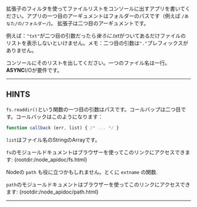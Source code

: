 拡張子のフィルタを使ってファイルリストをコンソールに出すアプリを書いてください。アプリの一つ目のアーギュメントはフォルダーのパスです（例えば `/あなた/の/フォルダー/`)。 拡張子は二つ目のアーギュメントです。

例えば：`"txt"`が二つ目の引数だったら*後ろに.txt*がついてあるだけファイルのリストを表示しないといけません。メモ：二つ目の引数は`"."`プレフィックスがありません。

コンソールにそのリストを出してください。一つのファイル名は一行。**ASYNC**I/Oが要件です。

----------------------------------------------------------------------
## HINTS

`fs.readdir()`という関数の一つ目の引数はパスです。コールバップは二つ目です。コールバックはこのようになります：

```js
function callback (err, list) { /* ... */ }
```

`list`はファイル名のStringのArrayです。

`fs`のモジュールドキュメントはブラウザーを使ってこのリンクにアクセスできます:
  {rootdir:/node_apidoc/fs.html}

Nodeの `path` も役に立つかもしれません。とくに `extname` の関数.

`path`のモジュールドキュメントはブラウザーを使ってこのリンクにアクセスできます:
  {rootdir:/node_apidoc/path.html}

----------------------------------------------------------------------
